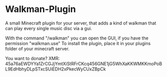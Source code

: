 # Walkman-Plugin
A small Minecraft plugin for your server, that adds a kind of walkman that can play every single music disc via a gui.

With the command "/walkman" you can open the GUI, if you have the permission "walkman.use"
To install the plugin, place it in your plugins folder of your minecraft server.

You want to donate?
XMR: 45a76aEWDYYa1ZrCGJjYmtXiStRFrCKcq456GNE1jG5WhXaKKWMKKmoPoBL9EdHbhyDLpSTxcSUiEDH2xPkecWyCUxZBpCk

